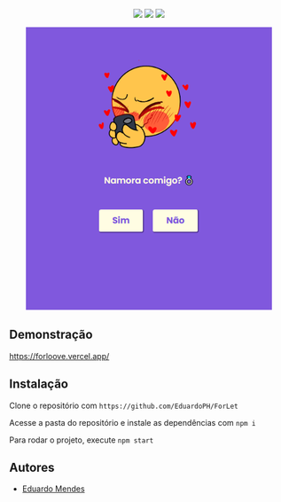 <p align="center">
  <a href="#"><img src="https://img.shields.io/badge/typescript-%23007ACC.svg?style=for-the-badge&logo=typescript&logoColor=white"></a>
  <a href="#"><img src="https://img.shields.io/badge/react-%2320232a.svg?style=for-the-badge&logo=react&logoColor=%2361DAFB"></a>
  <a href="#"><img src="https://img.shields.io/badge/css3-%231572B6.svg?style=for-the-badge&logo=css3&logoColor=white"></a>
</p>

<p align="center">
  <img src="./image.png">
</p>


## Demonstração

https://forloove.vercel.app/

## Instalação

Clone o repositório com ```https://github.com/EduardoPH/ForLet```

Acesse a pasta do repositório e instale as dependências com ```npm i```

Para rodar o projeto, execute ```npm start```

## Autores

- [Eduardo Mendes](https://www.github.com/EduardoPH)
